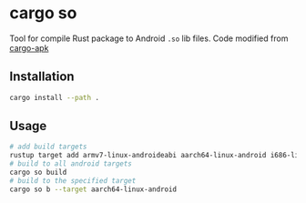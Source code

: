 # cargo so

Tool for compile Rust package to Android `.so` lib files. 
Code modified from [cargo-apk](https://github.com/rust-windowing/android-ndk-rs/tree/master/cargo-apk)

## Installation

```sh
cargo install --path .
```

## Usage

```sh
# add build targets
rustup target add armv7-linux-androideabi aarch64-linux-android i686-linux-android x86_64-linux-android
# build to all android targets
cargo so build
# build to the specified target
cargo so b --target aarch64-linux-android
```